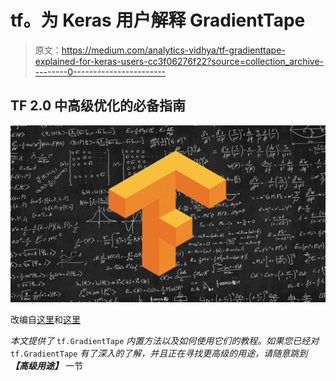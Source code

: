 # tf。为 Keras 用户解释 GradientTape

> 原文：<https://medium.com/analytics-vidhya/tf-gradienttape-explained-for-keras-users-cc3f06276f22?source=collection_archive---------0----------------------->

## TF 2.0 中高级优化的必备指南

![](img/7fc604dd30961d84387be40d3d04c3c0.png)

改编自[这里](https://www.hillsdale.edu/wp-content/uploads/2017/01/Physics-Blackboard-Equations.jpg)和[这里](https://upload.wikimedia.org/wikipedia/commons/thumb/2/2d/Tensorflow_logo.svg/718px-Tensorflow_logo.svg.png)

*本文提供了* `tf.GradientTape` *内置方法以及如何使用它们的教程。如果您已经对* `tf.GradientTape` *有了深入的了解，并且正在寻找更高级的用途，请随意跳到* ***【高级用途】*** 一节